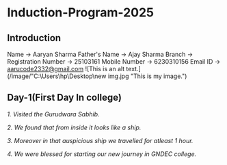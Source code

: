 # Induction-Program-2025
## Introduction

Name -> Aaryan Sharma 
Father's Name -> Ajay Sharma
Branch -> 
Registration Number -> 25103161
Mobile Number -> 6230310156
Email ID -> aarucode2332@gmail.com
![This is an alt text.](/image/"C:\Users\hp\Desktop\new img.jpg "This is my image.")

## Day-1(First Day In college)

*1. Visited the Gurudwara Sabhib.*

*2. We found that from inside it looks like a ship.*

*3. Moreover in that auspicious ship we travelled for atleast 1 hour.*

*4. We were blessed for starting our new journey in GNDEC college.*
